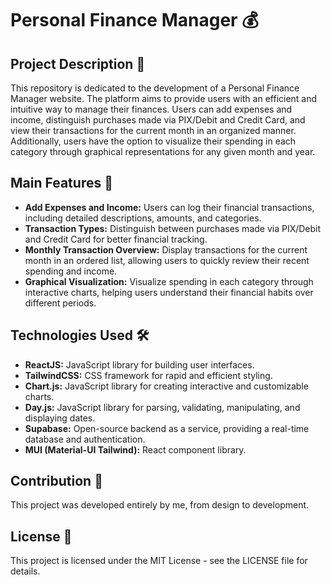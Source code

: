 # Personal Finance Manager 💰
## Project Description 📜
This repository is dedicated to the development of a Personal Finance Manager website. The platform aims to provide users with an efficient and intuitive way to manage their finances. Users can add expenses and income, distinguish purchases made via PIX/Debit and Credit Card, and view their transactions for the current month in an organized manner. Additionally, users have the option to visualize their spending in each category through graphical representations for any given month and year.

## Main Features 🌟
* **Add Expenses and Income:** Users can log their financial transactions, including detailed descriptions, amounts, and categories.
* **Transaction Types:** Distinguish between purchases made via PIX/Debit and Credit Card for better financial tracking.
* **Monthly Transaction Overview:** Display transactions for the current month in an ordered list, allowing users to quickly review their recent spending and income.
* **Graphical Visualization:** Visualize spending in each category through interactive charts, helping users understand their financial habits over different periods.

## Technologies Used 🛠️
* **ReactJS:** JavaScript library for building user interfaces.
* **TailwindCSS:** CSS framework for rapid and efficient styling.
* **Chart.js:** JavaScript library for creating interactive and customizable charts.
* **Day.js:** JavaScript library for parsing, validating, manipulating, and displaying dates.
* **Supabase:** Open-source backend as a service, providing a real-time database and authentication.
* **MUI (Material-UI Tailwind):** React component library.

## Contribution 🤝
This project was developed entirely by me, from design to development.

## License 📄
This project is licensed under the MIT License - see the LICENSE file for details.
